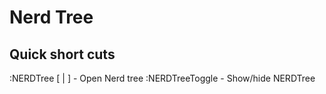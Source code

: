 # Nerd Tree

## Quick short cuts

:NERDTree [<start dir> | <bookmark>] - Open Nerd tree
:NERDTreeToggle - Show/hide NERDTree

